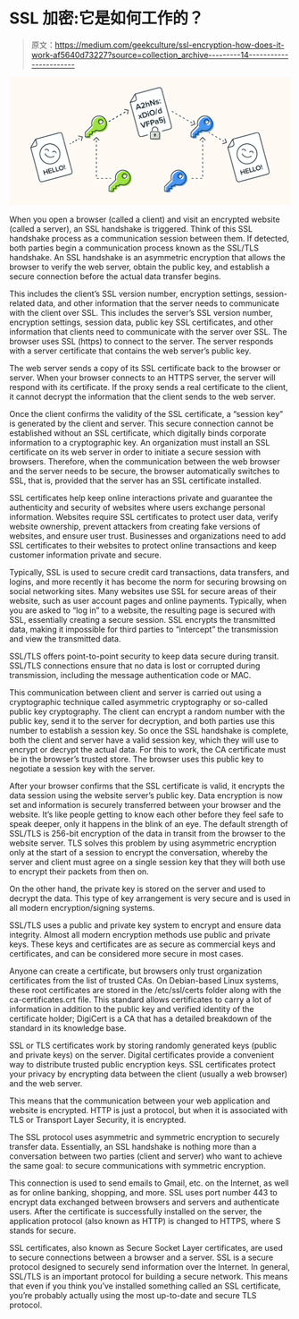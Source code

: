 # SSL 加密:它是如何工作的？

> 原文：<https://medium.com/geekculture/ssl-encryption-how-does-it-work-af5640d73227?source=collection_archive---------14----------------------->

![](img/016a1f1deca2275d44ce9a5cca3ef7ba.png)

When you open a browser (called a client) and visit an encrypted website (called a server), an SSL handshake is triggered. Think of this SSL handshake process as a communication session between them. If detected, both parties begin a communication process known as the SSL/TLS handshake. An SSL handshake is an asymmetric encryption that allows the browser to verify the web server, obtain the public key, and establish a secure connection before the actual data transfer begins.

This includes the client’s SSL version number, encryption settings, session-related data, and other information that the server needs to communicate with the client over SSL. This includes the server’s SSL version number, encryption settings, session data, public key SSL certificates, and other information that clients need to communicate with the server over SSL. The browser uses SSL (https) to connect to the server. The server responds with a server certificate that contains the web server’s public key.

The web server sends a copy of its SSL certificate back to the browser or server. When your browser connects to an HTTPS server, the server will respond with its certificate. If the proxy sends a real certificate to the client, it cannot decrypt the information that the client sends to the web server.

Once the client confirms the validity of the SSL certificate, a “session key” is generated by the client and server. This secure connection cannot be established without an SSL certificate, which digitally binds corporate information to a cryptographic key. An organization must install an SSL certificate on its web server in order to initiate a secure session with browsers. Therefore, when the communication between the web browser and the server needs to be secure, the browser automatically switches to SSL, that is, provided that the server has an SSL certificate installed.

SSL certificates help keep online interactions private and guarantee the authenticity and security of websites where users exchange personal information. Websites require SSL certificates to protect user data, verify website ownership, prevent attackers from creating fake versions of websites, and ensure user trust. Businesses and organizations need to add SSL certificates to their websites to protect online transactions and keep customer information private and secure.

Typically, SSL is used to secure credit card transactions, data transfers, and logins, and more recently it has become the norm for securing browsing on social networking sites. Many websites use SSL for secure areas of their website, such as user account pages and online payments. Typically, when you are asked to “log in” to a website, the resulting page is secured with SSL, essentially creating a secure session. SSL encrypts the transmitted data, making it impossible for third parties to “intercept” the transmission and view the transmitted data.

SSL/TLS offers point-to-point security to keep data secure during transit. SSL/TLS connections ensure that no data is lost or corrupted during transmission, including the message authentication code or MAC.

This communication between client and server is carried out using a cryptographic technique called asymmetric cryptography or so-called public key cryptography. The client can encrypt a random number with the public key, send it to the server for decryption, and both parties use this number to establish a session key. So once the SSL handshake is complete, both the client and server have a valid session key, which they will use to encrypt or decrypt the actual data. For this to work, the CA certificate must be in the browser’s trusted store. The browser uses this public key to negotiate a session key with the server.

After your browser confirms that the SSL certificate is valid, it encrypts the data session using the website server’s public key. Data encryption is now set and information is securely transferred between your browser and the website. It’s like people getting to know each other before they feel safe to speak deeper, only it happens in the blink of an eye. The default strength of SSL/TLS is 256-bit encryption of the data in transit from the browser to the website server. TLS solves this problem by using asymmetric encryption only at the start of a session to encrypt the conversation, whereby the server and client must agree on a single session key that they will both use to encrypt their packets from then on.

On the other hand, the private key is stored on the server and used to decrypt the data. This type of key arrangement is very secure and is used in all modern encryption/signing systems.

SSL/TLS uses a public and private key system to encrypt and ensure data integrity. Almost all modern encryption methods use public and private keys. These keys and certificates are as secure as commercial keys and certificates, and can be considered more secure in most cases.

Anyone can create a certificate, but browsers only trust organization certificates from the list of trusted CAs. On Debian-based Linux systems, these root certificates are stored in the /etc/ssl/certs folder along with the ca-certificates.crt file. This standard allows certificates to carry a lot of information in addition to the public key and verified identity of the certificate holder; DigiCert is a CA that has a detailed breakdown of the standard in its knowledge base.

SSL or TLS certificates work by storing randomly generated keys (public and private keys) on the server. Digital certificates provide a convenient way to distribute trusted public encryption keys. SSL certificates protect your privacy by encrypting data between the client (usually a web browser) and the web server.

This means that the communication between your web application and website is encrypted. HTTP is just a protocol, but when it is associated with TLS or Transport Layer Security, it is encrypted.

The SSL protocol uses asymmetric and symmetric encryption to securely transfer data. Essentially, an SSL handshake is nothing more than a conversation between two parties (client and server) who want to achieve the same goal: to secure communications with symmetric encryption.

This connection is used to send emails to Gmail, etc. on the Internet, as well as for online banking, shopping, and more. SSL uses port number 443 to encrypt data exchanged between browsers and servers and authenticate users. After the certificate is successfully installed on the server, the application protocol (also known as HTTP) is changed to HTTPS, where S stands for secure.

SSL certificates, also known as Secure Socket Layer certificates, are used to secure connections between a browser and a server. SSL is a secure protocol designed to securely send information over the Internet. In general, SSL/TLS is an important protocol for building a secure network. This means that even if you think you’ve installed something called an SSL certificate, you’re probably actually using the most up-to-date and secure TLS protocol.